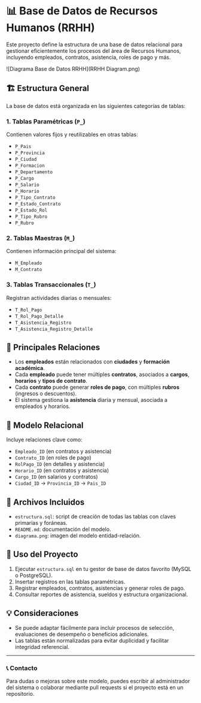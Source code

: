 # 📊 Base de Datos de Recursos Humanos (RRHH)

Este proyecto define la estructura de una base de datos relacional para gestionar eficientemente los procesos del área de Recursos Humanos, incluyendo empleados, contratos, asistencia, roles de pago y más.

![Diagrama Base de Datos RRHH](RRHH Diagram.png)


## 🏗️ Estructura General

La base de datos está organizada en las siguientes categorías de tablas:

### 1. Tablas Paramétricas (`P_`)
Contienen valores fijos y reutilizables en otras tablas:
- `P_Pais`
- `P_Provincia`
- `P_Ciudad`
- `P_Formacion`
- `P_Departamento`
- `P_Cargo`
- `P_Salario`
- `P_Horario`
- `P_Tipo_Contrato`
- `P_Estado_Contrato`
- `P_Estado_Rol`
- `P_Tipo_Rubro`
- `P_Rubro`

### 2. Tablas Maestras (`M_`)
Contienen información principal del sistema:
- `M_Empleado`
- `M_Contrato`

### 3. Tablas Transaccionales (`T_`)
Registran actividades diarias o mensuales:
- `T_Rol_Pago`
- `T_Rol_Pago_Detalle`
- `T_Asistencia_Registro`
- `T_Asistencia_Registro_Detalle`

## 🔑 Principales Relaciones

- Los **empleados** están relacionados con **ciudades** y **formación académica**.
- Cada **empleado** puede tener múltiples **contratos**, asociados a **cargos**, **horarios** y **tipos de contrato**.
- Cada **contrato** puede generar **roles de pago**, con múltiples **rubros** (ingresos o descuentos).
- El sistema gestiona la **asistencia** diaria y mensual, asociada a empleados y horarios.

## 📐 Modelo Relacional

Incluye relaciones clave como:

- `Empleado_ID` (en contratos y asistencia)
- `Contrato_ID` (en roles de pago)
- `RolPago_ID` (en detalles y asistencia)
- `Horario_ID` (en contratos y asistencia)
- `Cargo_ID` (en salarios y contratos)
- `Ciudad_ID` → `Provincia_ID` → `Pais_ID`

## 📂 Archivos Incluidos

- `estructura.sql`: script de creación de todas las tablas con claves primarias y foráneas.
- `README.md`: documentación del modelo.
- `diagrama.png`: imagen del modelo entidad-relación.

## 🚀 Uso del Proyecto

1. Ejecutar `estructura.sql` en tu gestor de base de datos favorito (MySQL o PostgreSQL).
2. Insertar registros en las tablas paramétricas.
3. Registrar empleados, contratos, asistencias y generar roles de pago.
4. Consultar reportes de asistencia, sueldos y estructura organizacional.

## 💡 Consideraciones

- Se puede adaptar fácilmente para incluir procesos de selección, evaluaciones de desempeño o beneficios adicionales.
- Las tablas están normalizadas para evitar duplicidad y facilitar integridad referencial.

---

### 📞 Contacto

Para dudas o mejoras sobre este modelo, puedes escribir al administrador del sistema o colaborar mediante pull requests si el proyecto está en un repositorio.

